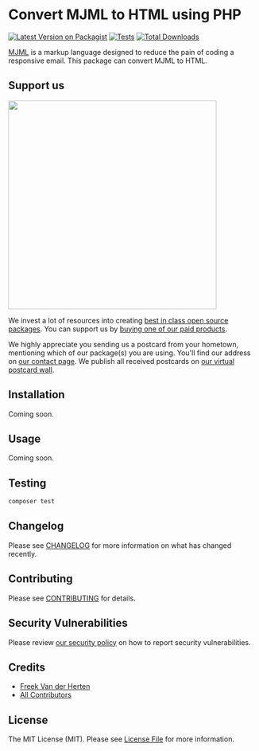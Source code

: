 # Convert MJML to HTML using PHP

[![Latest Version on Packagist](https://img.shields.io/packagist/v/spatie/mjml-php.svg?style=flat-square)](https://packagist.org/packages/spatie/mjml-php)
[![Tests](https://img.shields.io/github/actions/workflow/status/spatie/mjml-php/run-tests.yml?branch=main&label=tests&style=flat-square)](https://github.com/spatie/mjml-php/actions/workflows/run-tests.yml)
[![Total Downloads](https://img.shields.io/packagist/dt/spatie/mjml-php.svg?style=flat-square)](https://packagist.org/packages/spatie/mjml-php)

[MJML](https://mjml.io) is a markup language designed to reduce the pain of coding a responsive email. This package can convert MJML to HTML.

## Support us

[<img src="https://github-ads.s3.eu-central-1.amazonaws.com/mjml-php.jpg?t=1" width="419px" />](https://spatie.be/github-ad-click/mjml-php)

We invest a lot of resources into creating [best in class open source packages](https://spatie.be/open-source). You can support us by [buying one of our paid products](https://spatie.be/open-source/support-us).

We highly appreciate you sending us a postcard from your hometown, mentioning which of our package(s) you are using. You'll find our address on [our contact page](https://spatie.be/about-us). We publish all received postcards on [our virtual postcard wall](https://spatie.be/open-source/postcards).

## Installation

Coming soon.

## Usage

Coming soon.

## Testing

```bash
composer test
```

## Changelog

Please see [CHANGELOG](CHANGELOG.md) for more information on what has changed recently.

## Contributing

Please see [CONTRIBUTING](https://github.com/spatie/.github/blob/main/CONTRIBUTING.md) for details.

## Security Vulnerabilities

Please review [our security policy](../../security/policy) on how to report security vulnerabilities.

## Credits

- [Freek Van der Herten](https://github.com/freekmurze)
- [All Contributors](../../contributors)

## License

The MIT License (MIT). Please see [License File](LICENSE.md) for more information.
